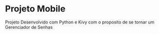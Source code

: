 # Projeto Mobile
Projeto Desenvolvido com Python e Kivy com o proposito de se tornar um Gerenciador de Senhas
